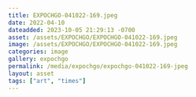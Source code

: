 ```yaml
---
title: EXPOCHGO-041022-169.jpeg
date: 2022-04-10
dateadded: 2023-10-05 21:29:13 -0700
asset: /assets/EXPOCHGO/EXPOCHGO-041022-169.jpeg
image: /assets/EXPOCHGO/EXPOCHGO-041022-169.jpeg
categories: image
gallery: expochgo
permalink: /media/expochgo/expochgo-041022-169-jpeg
layout: asset
tags: ["art", "times"]
--- 
```

